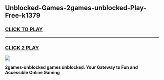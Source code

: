 
## Unblocked-Games-2games-unblocked-Play-Free-k1379
<h3>
<a href="https://premium76.site?title=2games-unblocked&ref=21A">CLICK TO PLAY</a></h3>
<hr>

<h3>
<a href="https://premium76.site?title=2games-unblocked&ref=21A">CLICK 2 PLAY</a>
  
</h3>

<a href="https://premium76.site?title=2games-unblocked&ref=21A"><img src="https://clearcache.store/games.png"></a>


**2games-unblocked games unblocked: Your Gateway to Fun and Accessible Online Gaming**
